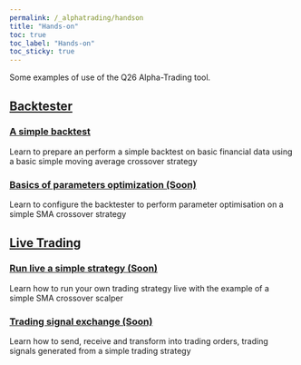 ```yaml
---
permalink: /_alphatrading/handson
title: "Hands-on"
toc: true
toc_label: "Hands-on"
toc_sticky: true
---
```


Some examples of use of the Q26 Alpha-Trading tool. 

## [Backtester](/_alphatrading/module_backtest)
### [A simple backtest](/_alphatrading/handson_simplebacktest)
Learn to prepare an perform a simple backtest on basic financial data using a basic simple moving average crossover strategy

### [Basics of parameters optimization (Soon)]()
Learn to configure the backtester to perform parameter optimisation on a simple SMA crossover strategy

## [Live Trading](/_alphatrading/module_livetrading)

### [Run live a simple strategy (Soon)]() 
Learn how to run your own trading strategy live with the example of a simple SMA crossover scalper 

### [Trading signal exchange (Soon)]() 
Learn how to send, receive and transform into trading orders, trading signals generated from a simple trading strategy 

